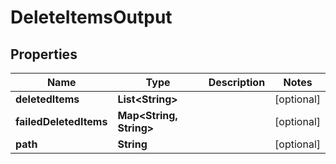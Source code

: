 

# DeleteItemsOutput


## Properties

| Name | Type | Description | Notes |
|------------ | ------------- | ------------- | -------------|
|**deletedItems** | **List&lt;String&gt;** |  |  [optional] |
|**failedDeletedItems** | **Map&lt;String, String&gt;** |  |  [optional] |
|**path** | **String** |  |  [optional] |




